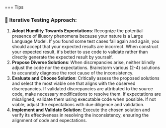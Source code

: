 === Tips
### 🔄 **Iterative Testing Approach:**
1. **Adopt Humility Towards Expectations**: Recognize the potential presence of illusory phenomena because your nature is a Large Language Model. If you found some test cases fail again and again, you should accept that your expected results are incorrect. When construct your expected result, it's better to use code to validate rather than directly generate the expected result by yourself.
2. **Propose Diverse Solutions**: When discrepancies arise, neither blindly adjust the code nor the expectations. Brainstorm various (2-4) solutions to accurately diagnose the root cause of the inconsistency.
3. **Evaluate and Choose Solution**: Critically assess the proposed solutions and select the most viable one that aligns with the observed discrepancies. If validated discrepancies are attributed to the source code, make necessary modifications to resolve them. If expectations are misaligned, validate them using executable code when possible. If not viable, adjust the expectations with due diligence and validation.
4. **Implement and Validate Solution**: Execute the chosen solution and verify its effectiveness in resolving the inconsistency, ensuring the alignment of code and expectations.
